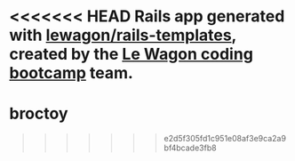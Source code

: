 <<<<<<< HEAD
Rails app generated with [lewagon/rails-templates](https://github.com/lewagon/rails-templates), created by the [Le Wagon coding bootcamp](https://www.lewagon.com) team.
=======
# broctoy
>>>>>>> e2d5f305fd1c951e08af3e9ca2a9bf4bcade3fb8
